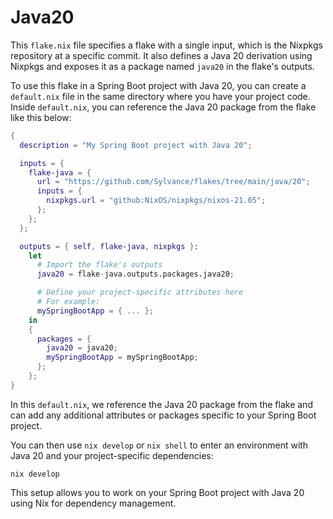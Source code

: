 # Java20

This `flake.nix` file specifies a flake with a single input,
which is the Nixpkgs repository at a specific commit.
It also defines a Java 20 derivation using Nixpkgs and
exposes it as a package named `java20` in the flake's outputs.

To use this flake in a Spring Boot project with Java 20, you
can create a `default.nix` file in the same directory where you
have your project code. Inside `default.nix`, you can reference
the Java 20 package from the flake like this below:

```nix
{
  description = "My Spring Boot project with Java 20";

  inputs = {
    flake-java = {
      url = "https://github.com/Sylvance/flakes/tree/main/java/20";
      inputs = {
        nixpkgs.url = "github:NixOS/nixpkgs/nixos-21.05";
      };
    };
  };

  outputs = { self, flake-java, nixpkgs }:
    let
      # Import the flake's outputs
      java20 = flake-java.outputs.packages.java20;

      # Define your project-specific attributes here
      # For example:
      mySpringBootApp = { ... };
    in
    {
      packages = {
        java20 = java20;
        mySpringBootApp = mySpringBootApp;
      };
    };
}
```

In this `default.nix`, we reference the Java 20 package
from the flake and can add any additional attributes
or packages specific to your Spring Boot project.

You can then use `nix develop` or `nix shell` to enter an
environment with Java 20 and your project-specific dependencies:

```shell
nix develop
```

This setup allows you to work on your Spring Boot project
with Java 20 using Nix for dependency management.
